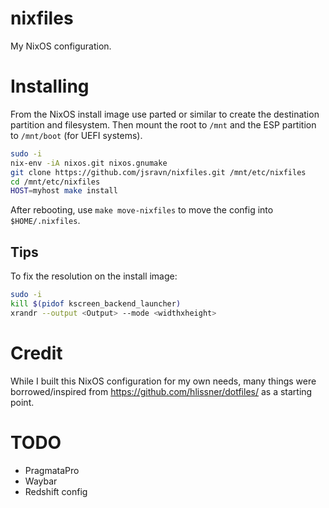 # nixfiles

My NixOS configuration.

# Installing

From the NixOS install image use parted or similar to create the destination partition and filesystem. Then mount the root
to `/mnt` and the ESP partition to `/mnt/boot` (for UEFI systems).

``` sh
sudo -i
nix-env -iA nixos.git nixos.gnumake
git clone https://github.com/jsravn/nixfiles.git /mnt/etc/nixfiles
cd /mnt/etc/nixfiles
HOST=myhost make install
```

After rebooting, use `make move-nixfiles` to move the config into `$HOME/.nixfiles`.

## Tips

To fix the resolution on the install image:

``` sh
sudo -i
kill $(pidof kscreen_backend_launcher)
xrandr --output <Output> --mode <widthxheight>
```

# Credit

While I built this NixOS configuration for my own needs, many things were borrowed/inspired from
https://github.com/hlissner/dotfiles/ as a starting point.

# TODO
- PragmataPro
- Waybar
- Redshift config
